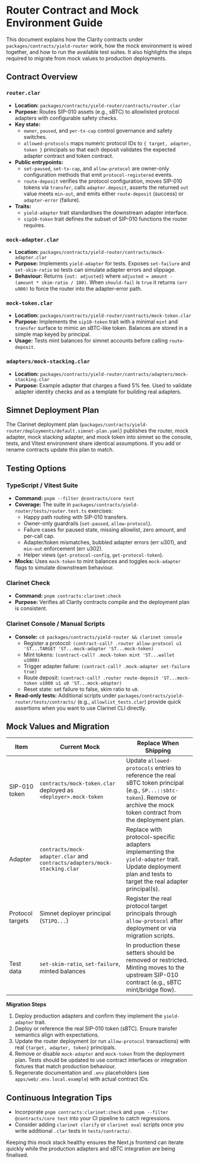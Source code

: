 # Router Contract and Mock Environment Guide

This document explains how the Clarity contracts under `packages/contracts/yield-router` work, how the mock environment is wired together, and how to run the available test suites. It also highlights the steps required to migrate from mock values to production deployments.

## Contract Overview

### `router.clar`
- **Location:** `packages/contracts/yield-router/contracts/router.clar`
- **Purpose:** Routes SIP-010 assets (e.g., sBTC) to allowlisted protocol adapters with configurable safety checks.
- **Key state:**
  - `owner`, `paused`, and `per-tx-cap` control governance and safety switches.
  - `allowed-protocols` maps numeric protocol IDs to `{ target, adapter, token }` principals so that each deposit validates the expected adapter contract and token contract.
- **Public entrypoints:**
  - `set-paused`, `set-tx-cap`, and `allow-protocol` are owner-only configuration methods that emit `protocol-registered` events.
  - `route-deposit` verifies the protocol configuration, moves SIP-010 tokens via `transfer`, calls `adapter.deposit`, asserts the returned `out` value meets `min-out`, and emits either `route-deposit` (success) or `adapter-error` (failure).
- **Traits:**
  - `yield-adapter` trait standardises the downstream adapter interface.
  - `sip10-token` trait defines the subset of SIP-010 functions the router requires.

### `mock-adapter.clar`
- **Location:** `packages/contracts/yield-router/contracts/mock-adapter.clar`
- **Purpose:** Implements `yield-adapter` for tests. Exposes `set-failure` and `set-skim-ratio` so tests can simulate adapter errors and slippage.
- **Behaviour:** Returns `{out: adjusted}` where `adjusted = amount - (amount * skim-ratio / 100)`. When `should-fail` is `true` it returns `(err u900)` to force the router into the adapter-error path.

### `mock-token.clar`
- **Location:** `packages/contracts/yield-router/contracts/mock-token.clar`
- **Purpose:** Implements the `sip10-token` trait with a minimal `mint` and `transfer` surface to mimic an sBTC-like token. Balances are stored in a simple map keyed by principal.
- **Usage:** Tests mint balances for simnet accounts before calling `route-deposit`.

### `adapters/mock-stacking.clar`
- **Location:** `packages/contracts/yield-router/contracts/adapters/mock-stacking.clar`
- **Purpose:** Example adapter that charges a fixed 5% fee. Used to validate adapter identity checks and as a template for building real adapters.

## Simnet Deployment Plan

The Clarinet deployment plan (`packages/contracts/yield-router/deployments/default.simnet-plan.yaml`) publishes the router, mock adapter, mock stacking adapter, and mock token into simnet so the console, tests, and Vitest environment share identical assumptions. If you add or rename contracts update this plan to match.

## Testing Options

### TypeScript / Vitest Suite
- **Command:** `pnpm --filter @contracts/core test`
- **Coverage:** The suite in `packages/contracts/yield-router/tests/router.test.ts` exercises:
  - Happy path routing with SIP-010 transfers.
  - Owner-only guardrails (`set-paused`, `allow-protocol`).
  - Failure cases for paused state, missing allowlist, zero amount, and per-call cap.
  - Adapter/token mismatches, bubbled adapter errors (err u301), and `min-out` enforcement (err u302).
  - Helper views (`get-protocol-config`, `get-protocol-token`).
- **Mocks:** Uses `mock-token` to mint balances and toggles `mock-adapter` flags to simulate downstream behaviour.

### Clarinet Check
- **Command:** `pnpm contracts:clarinet:check`
- **Purpose:** Verifies all Clarity contracts compile and the deployment plan is consistent.

### Clarinet Console / Manual Scripts
- **Console:** `cd packages/contracts/yield-router && clarinet console`
  - Register a protocol: `(contract-call? .router allow-protocol u1 'ST...TARGET 'ST...mock-adapter 'ST...mock-token)`
  - Mint tokens: `(contract-call? .mock-token mint 'ST...wallet u1000)`
  - Trigger adapter failure: `(contract-call? .mock-adapter set-failure true)`
  - Route deposit: `(contract-call? .router route-deposit 'ST...mock-token u1000 u1 u0 'ST...mock-adapter)`
  - Reset state: set failure to false, skim ratio to `u0`.
- **Read-only tests:** Additional scripts under `packages/contracts/yield-router/tests/contracts/` (e.g., `allowlist_tests.clar`) provide quick assertions when you want to use Clarinet CLI directly.

## Mock Values and Migration

| Item | Current Mock | Replace When Shipping |
| --- | --- | --- |
| SIP-010 token | `contracts/mock-token.clar` deployed as `<deployer>.mock-token` | Update `allowed-protocols` entries to reference the real sBTC token principal (e.g., `SP...::sbtc-token`). Remove or archive the mock token contract from the deployment plan. |
| Adapter | `contracts/mock-adapter.clar` and `contracts/adapters/mock-stacking.clar` | Replace with protocol-specific adapters implementing the `yield-adapter` trait. Update deployment plan and tests to target the real adapter principal(s). |
| Protocol targets | Simnet deployer principal (`ST1PQ...`) | Register the real protocol target principals through `allow-protocol` after deployment or via migration scripts. |
| Test data | `set-skim-ratio`, `set-failure`, minted balances | In production these setters should be removed or restricted. Minting moves to the upstream SIP-010 contract (e.g., sBTC mint/bridge flow). |

**Migration Steps**
1. Deploy production adapters and confirm they implement the `yield-adapter` trait.
2. Deploy or reference the real SIP-010 token (sBTC). Ensure transfer semantics align with expectations.
3. Update the router deployment (or run `allow-protocol` transactions) with real `{target, adapter, token}` principals.
4. Remove or disable `mock-adapter` and `mock-token` from the deployment plan. Tests should be updated to use contract interfaces or integration fixtures that match production behaviour.
5. Regenerate documentation and `.env` placeholders (see `apps/web/.env.local.example`) with actual contract IDs.

## Continuous Integration Tips
- Incorporate `pnpm contracts:clarinet:check` and `pnpm --filter @contracts/core test` into your CI pipeline to catch regressions.
- Consider adding `clarinet clarify` or `clarinet eval` scripts once you write additional `.clar` tests in `tests/contracts/`.

Keeping this mock stack healthy ensures the Next.js frontend can iterate quickly while the production adapters and sBTC integration are being finalised.
